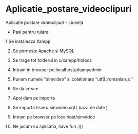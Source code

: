 # Aplicatie_postare_videoclipuri
Aplicație postare videoclipuri - Licență 


- Pasi pentru rulare:

 1.Se instaleaza Xampp

2. Se porneste Apache si MySQL
   
3. Se trage tot folderul in c/xampp/htdocs
   
4. Intram in browser pe localhost/phpmyadmin
   
5. Punem numele "simvideo" si colationare "utf8_romanian_ci"
   
6. Se da creare
    
7. Apoi dam pe importa
    
8. Se importa fisieru simvideo.sql ( baza de date )
    
9. Intram pe browser pe localhost/simvideo
    
10. Ne jucam cu aplicatia, have fun :)))
